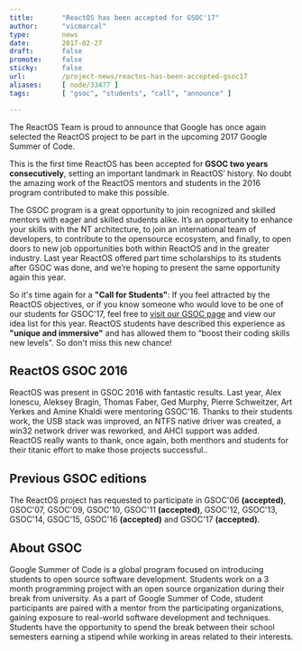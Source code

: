 ```yaml
---
title:       "ReactOS has been accepted for GSOC'17"
author:      "vicmarcal"
type:        news
date:        2017-02-27
draft:       false
promote:     false
sticky:      false
url:         /project-news/reactos-has-been-accepted-gsoc17
aliases:     [ node/33477 ]
tags:        [ "gsoc", "students", "call", "announce" ]

---
```


<p>The ReactOS Team is proud to announce that Google has once again selected the ReactOS project to be part in the upcoming 2017 Google Summer of Code.</p>
<p>This is the first time ReactOS has been accepted for<b> GSOC two years consecutively</b>, setting an important landmark in ReactOS’ history. No doubt the amazing work of the ReactOS mentors and students in the 2016 program contributed to make this possible.</p>
<p>The GSOC program is a great opportunity to join recognized and skilled mentors with eager and skilled students alike. It’s an opportunity to enhance your skills with the NT architecture, to join an international team of developers, to contribute to the opensource ecosystem, and finally, to open doors to new job opportunities both within ReactOS and in the greater industry. Last year ReactOS offered part time scholarships to its students after GSOC was done, and we’re hoping to present the same opportunity again this year.</p>
<p>So it's time again for a <b>"Call for Students"</b>: If you feel attracted by the ReactOS objectives, or if you know someone who would love to be one of our students for GSOC'17, feel free to <a href="https:///summerofcode.withgoogle.com/organizations/5423529534160896">visit our GSOC page</a> and view our idea list for this year.  ReactOS students have described this experience as <b>"unique and immersive"</b> and has allowed them to “boost their coding skills new levels". So don't miss this new chance!</p>
 

<h2> ReactOS GSOC 2016</h2> 
<p> ReactOS was present in GSOC 2016 with fantastic results. Last year, Alex Ionescu, Aleksey Bragin, Thomas Faber, Ged Murphy, Pierre Schweitzer, Art Yerkes and Amine Khaldi were mentoring GSOC'16. 
Thanks to their students work, the USB stack was improved, an NTFS native driver was created, a win32 network driver was reworked, and AHCI support was added. ReactOS really wants to thank, once again, both menthors and students for their titanic effort to make those projects successful..</p>

<h2>Previous GSOC editions </h2>
<p>The ReactOS project has requested to participate in GSOC'06 <b>(accepted)</b>, GSOC'07, GSOC'09, GSOC'10, GSOC'11 <b>(accepted)</b>, GSOC'12, GSOC'13, GSOC'14, GSOC'15, GSOC'16 <b>(accepted)</b> and GSOC'17 <b>(accepted)</b>.</p>

 <h2>About GSOC </h2>
<p> Google Summer of Code is a global program focused on introducing students to open source software development. Students work on a 3 month programming project with an open source organization during their break from university. As a part of Google Summer of Code, student participants are paired with a mentor from the participating organizations, gaining exposure to real-world software development and techniques. Students have the opportunity to spend the break between their school semesters earning a stipend while working in areas related to their interests. </p>

